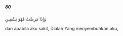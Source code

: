##### 80

<span class="ayah">وَإِذَا مَرِضْتُ فَهُوَ يَشْفِينِ</span>

<span class="ayah_translation">dan apabila aku sakit, Dialah Yang menyembuhkan aku,</span>
